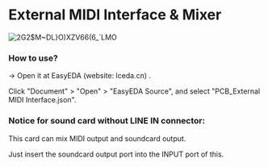 

# External MIDI Interface & Mixer


![2G2$M~DL}O)XZV66(6_`LMO](https://user-images.githubusercontent.com/69373938/218626274-300ac08d-591c-4290-89fc-49117c570a4d.png)


### How to use?

-> Open it at EasyEDA (website: lceda.cn) .

Click "Document" > "Open" > "EasyEDA Source", and select "PCB_External MIDI Interface.json".

### Notice for sound card without LINE IN connector:

This card can mix MIDI output and soundcard output.

Just insert the soundcard output port into the INPUT port of this.


